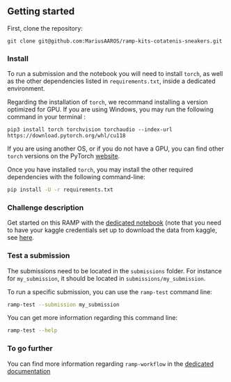 ## Getting started

First, clone the repository:

```git clone git@github.com:MariusAAROS/ramp-kits-cotatenis-sneakers.git```

### Install

To run a submission and the notebook you will need to install `torch`, as well as the other dependencies listed in `requirements.txt`, inside a dedicated environment.

Regarding the installation of `torch`, we recommand installing a version optimized for GPU. If you are using Windows, you may run the following command in your terminal :

```pip3 install torch torchvision torchaudio --index-url https://download.pytorch.org/whl/cu118```

If you are using another OS, or if you do not have a GPU, you can find other `torch` versions on the PyTorch [website](https://pytorch.org/get-started/locally/).

Once you have installed `torch`, you may install the other required dependencies with the
following command-line:

```bash
pip install -U -r requirements.txt
```

### Challenge description

Get started on this RAMP with the
[dedicated notebook](cotatenis_sneakers_starting_kit.ipynb) (note that you need to have your kaggle credentials set up to download the data from kaggle, see [here](https://www.kaggle.com/docs/api?utm_me=).

### Test a submission

The submissions need to be located in the `submissions` folder. For instance
for `my_submission`, it should be located in `submissions/my_submission`.

To run a specific submission, you can use the `ramp-test` command line:

```bash
ramp-test --submission my_submission
```

You can get more information regarding this command line:

```bash
ramp-test --help
```

### To go further

You can find more information regarding `ramp-workflow` in the
[dedicated documentation](https://paris-saclay-cds.github.io/ramp-docs/ramp-workflow/stable/using_kits.html)
